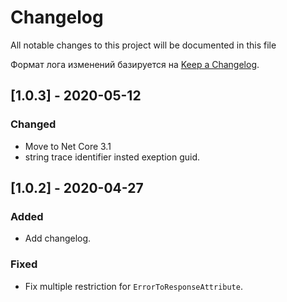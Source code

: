 # Changelog

All notable changes to this project will be documented in this file

Формат лога изменений базируется на [Keep a Changelog](https://keepachangelog.com/en/1.0.0/).

## [1.0.3] - 2020-05-12

### Changed

- Move to Net Core 3.1
- string trace identifier insted exeption guid.

## [1.0.2] - 2020-04-27

### Added

- Add changelog.

### Fixed

* Fix multiple restriction for `ErrorToResponseAttribute`.